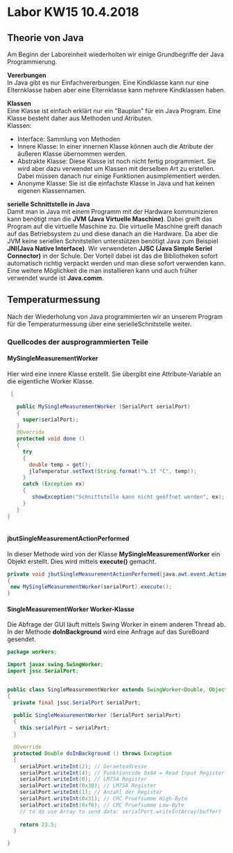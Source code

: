 # Labor KW15 10.4.2018  

## Theorie von Java  
Am Beginn der Laboreinheit wiederholten wir einige Grundbegriffe der Java Programmierung.  

**Vererbungen**  
In Java gibt es nur Einfachvererbungen. Eine Kindklasse kann nur eine Elternklasse haben aber eine Elternklasse kann mehrere Kindklassen haben.  

**Klassen**  
Eine Klasse ist einfach erklärt nur ein "Bauplan" für ein Java Program. Eine Klasse besteht daher aus Methoden und Atributen.  
Klassen:  
* Interface: Sammlung von Methoden  
* Innere Klasse: In einer innernen Klasse können auch die Atribute der äußeren Klasse übernommen werden.  
* Abstrakte Klasse: Diese Klasse ist noch nicht fertig programmiert. Sie wird aber dazu verwendet um Klassen mit derselben Art zu erstellen. Dabei müssen danach nur einige Funktionen ausimplementiert werden.  
* Anonyme Klasse: Sie ist die einfachste Klasse in Java und hat keinen eigenen Klassennamen.  
 
 **serielle Schnittstelle in Java**  
Damit man in Java mit einem Programm mit der Hardware kommunizieren kann benötigt man die **JVM (Java Virtuelle Maschine)**. Dabei greift das Program auf die virtuelle Maschine zu. Die virtuelle Maschine greift danach auf das Betriebsystem zu und diese danach an die Hardware. Da aber die JVM keine seriellen Schnitstellen unterstützen benötigt Java  zum Beispiel **JNI(Java Native Interface)**.  Wir verwendeten **JJSC (Java Simple Seriel Connector)** in der Schule. Der Vorteil dabei ist das die Bibliotheken sofort automatisch richtig verpackt werden und man diese sofort verwenden kann. Eine weitere Möglichkeit die man installieren kann und auch früher verwendet wurde ist **Java.comm**.  
 
 
 ## Temperaturmessung  
 
 Nach der  Wiederholung von Java programmierten wir an unserem Program für die Temperaturmessung über eine serielleSchnitstelle weiter.  
 ### Quellcodes der ausprogrammierten Teile  
 #### MySingleMeasurementWorker  
 Hier wird eine innere Klasse erstellt. Sie übergibt eine Attribute-Variable an die eigentliche Worker Klasse.  
 ```java
  {

    public MySingleMeasurementWorker (SerialPort serialPort)
    {
      super(serialPort);
    }
    @Override
    protected void done ()
    {
      try
      {
        double temp = get();
        jlaTemperatur.setText(String.format("%.1f °C", temp));
      }
      catch (Exception ex)
      {
         showException("Schnittstelle kann nicht geöffnet werden", ex);
      }
    }
 }
  
  ```  
  #### jbutSingleMeasurementActionPerformed  
   In dieser Methode wird von der Klasse **MySingleMeasurementWorker**  ein Objekt erstellt. Dies wird mittels **execute()** gemacht.  
   
   ```java
  private void jbutSingleMeasurementActionPerformed(java.awt.event.ActionEvent evt)                       
  {                                                          
    new MySingleMeasurementWorker(serialPort).execute();
  }                                                     
```  

#### SingleMeasurementWorker Worker-Klasse  
Die Abfrage der GUI läuft mittels Swing Worker in einem anderen Thread  ab. In der Methode **doInBackground** wird eine Anfrage auf das SureBoard gesendet. 
  
```java
package workers;

import javax.swing.SwingWorker;
import jssc.SerialPort;


public class SingleMeasurementWorker extends SwingWorker<Double, Object>
{
  private final jssc.SerialPort serialPort;

  public SingleMeasurementWorker (SerialPort serialPort)
  {
    this.serialPort = serialPort;
  }

  @Override
  protected Double doInBackground () throws Exception
  {
    serialPort.writeInt(2); // Geraeteadresse
    serialPort.writeInt(4); // Funktioncode 0x04 = Read Input Register
    serialPort.writeInt(0); // LM75A Register
    serialPort.writeInt(0x30); // LM75A Register
    serialPort.writeInt(1); // Anzahl der Register
    serialPort.writeInt(0x31); // CRC Pruefsumme High-Byte
    serialPort.writeInt(0xf6); // CRC Pruefsumme Low-Byte
    // to do use Array to send data: serialPort.writeIntArray(buffer)
    
    return 23.5;
  }

}
```
